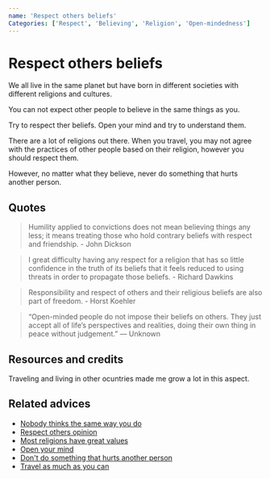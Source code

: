 ```yaml
---
name: 'Respect others beliefs'
Categories: ['Respect', 'Believing', 'Religion', 'Open-mindedness']
---
```

# Respect others beliefs

We all live in the same planet but have born in different societies with different religions and cultures.

You can not expect other people to believe in the same things as you.

Try to respect ther beliefs. Open your mind and try to understand them.

There are a lot of religions out there. When you travel, you may not agree with the practices of other people based on their religion, however you should respect them.

However, no matter what they believe, never do something that hurts another person.

## Quotes

> Humility applied to convictions does not mean believing things any less; it means treating those who hold contrary beliefs with respect and friendship. - John Dickson

> I great difficulty having any respect for a religion that has so little confidence in the truth of its beliefs that it feels reduced to using threats in order to propagate those beliefs. - Richard Dawkins

> Responsibility and respect of others and their religious beliefs are also part of freedom. - Horst Koehler

> “Open-minded people do not impose their beliefs on others. They just accept all of life’s perspectives and realities, doing their own thing in peace without judgement.” — Unknown 

## Resources and credits

Traveling and living in other ocuntries made me grow a lot in this aspect.

## Related advices

- [Nobody thinks the same way you do](../Nobody%20thinks%20the%20same%20way%20you%20do/index.md)
- [Respect others opinion](../Respect%20others%20opinion/index.md)
- [Most religions have great values](../Most%20religions%20have%20great%20values/index.md)
- [Open your mind](../Open%20your%20mind/index.md)
- [Don't do something that hurts another person](../Don’t%20do%20something%20that%20hurts%20another%20person/index.md)
- [Travel as much as you can](../Travel%20as%20much%20as%20you%20can/index.md)
